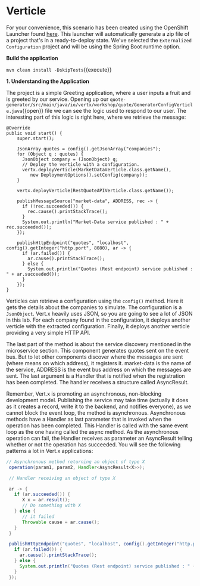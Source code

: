 # Verticle

For your convenience, this scenario has been created using the OpenShift Launcher found [here](https://launch.openshift.io/launch/filtered-wizard/all). This launcher will automatically generate a zip file of a project that's in a ready-to-deploy state. We've selected the `Externalized Configuration` project and will be using the Spring Boot runtime option.

**Build the application**

``mvn clean install -DskipTests``{{execute}}

**1. Understanding the Application**

The project is a simple Greeting application, where a user inputs a fruit and is greeted by our service. Opening up our ``quote-generator/src/main/java/io/vertx/workshop/quote/GeneratorConfigVerticle.java``{{open}} file we can see the logic used to respond to our user. The interesting part of this logic is right here, where we retrieve the message:

```
@Override
public void start() {
    super.start();

    JsonArray quotes = config().getJsonArray("companies");
    for (Object q : quotes) {
      JsonObject company = (JsonObject) q;
      // Deploy the verticle with a configuration.
      vertx.deployVerticle(MarketDataVerticle.class.getName(),
         new DeploymentOptions().setConfig(company));
    }

    vertx.deployVerticle(RestQuoteAPIVerticle.class.getName());

    publishMessageSource("market-data", ADDRESS, rec -> {
      if (!rec.succeeded()) {
        rec.cause().printStackTrace();
      }
      System.out.println("Market-Data service published : " + rec.succeeded());
    });

    publishHttpEndpoint("quotes", "localhost", config().getInteger("http.port", 8080), ar -> {
      if (ar.failed()) {
        ar.cause().printStackTrace();
      } else {
        System.out.println("Quotes (Rest endpoint) service published : " + ar.succeeded());
      }
    });
}
```

Verticles can retrieve a configuration using the `config()` method. Here it gets the details about the companies to simulate. The configuration is a `JsonObject`. Vert.x heavily uses JSON, so you are going to see a lot of JSON in this lab. For each company found in the configuration, it deploys another verticle with the extracted configuration. Finally, it deploys another verticle providing a very simple HTTP API.

The last part of the method is about the service discovery mentioned in the microservice section. This component generates quotes sent on the event bus. But to let other components discover where the messages are sent (where means on which address), it registers it. market-data is the name of the service, ADDRESS is the event bus address on which the messages are sent. The last argument is a Handler that is notified when the registration has been completed. The handler receives a structure called AsyncResult.

Remember, Vert.x is promoting an asynchronous, non-blocking development model. Publishing the service may take time (actually it does as it creates a record, write it to the backend, and notifies everyone), as we cannot block the event loop, the method is asynchronous. Asynchronous methods have a Handler as last parameter that is invoked when the operation has been completed. This Handler is called with the same event loop as the one having called the async method. As the asynchronous operation can fail, the Handler receives as parameter an AsyncResult telling whether or not the operation has succeeded. You will see the following patterns a lot in Vert.x applications:

```java
// Asynchronous method returning an object of type X
 operation(param1, param2, Handler<AsyncResult<X>>);

 // Handler receiving an object of type X

 ar -> {
   if (ar.succeeded()) {
      X x = ar.result();
      // Do something with X
   } else {
      // it failed
      Throwable cause = ar.cause();
   }
 }
```
 
```java
 publishHttpEndpoint("quotes", "localhost", config().getInteger("http.port", 8080), ar -> {
   if (ar.failed()) {
     ar.cause().printStackTrace();
   } else {
     System.out.println("Quotes (Rest endpoint) service published : " + ar.succeeded());
   }
 });
```
 